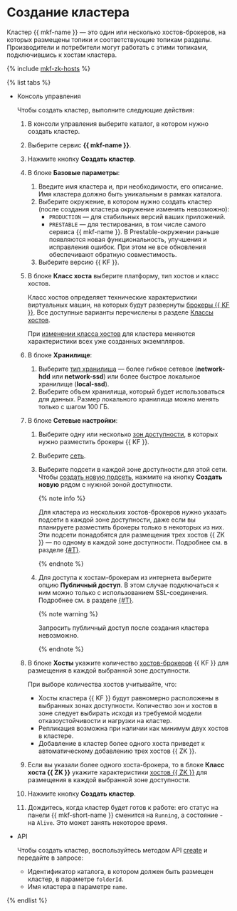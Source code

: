 # Создание кластера

Кластер {{ mkf-name }} — это один или несколько хостов-брокеров, на которых размещены топики и соответствующие топикам разделы. Производители и потребители могут работать с этими топиками, подключившись к хостам кластера.

{% include [mkf-zk-hosts](../../_includes/mdb/mkf-zk-hosts.md) %}

{% list tabs %}

- Консоль управления

  Чтобы создать кластер, выполните следующие действия:
  1. В консоли управления выберите каталог, в котором нужно создать кластер.
  1. Выберите сервис **{{ mkf-name }}**.
  1. Нажмите кнопку **Создать кластер**.

  1. В блоке **Базовые параметры**:
     1. Введите имя кластера и, при необходимости, его описание. Имя кластера должно быть уникальным в рамках каталога.
     1. Выберите окружение, в котором нужно создать кластер (после создания кластера окружение изменить невозможно):
        - `PRODUCTION` — для стабильных версий ваших приложений.
        - `PRESTABLE` — для тестирования, в том числе самого сервиса {{ mkf-name }}. В Prestable-окружении раньше появляются новая функциональность, улучшения и исправления ошибок. При этом не все обновления обеспечивают обратную совместимость.
     1. Выберите версию {{ KF }}.

  1. В блоке **Класс хоста** выберите платформу, тип хостов и класс хостов.

     Класс хостов определяет технические характеристики виртуальных машин, на которых будут развернуты [брокеры {{ KF }}](../concepts/brokers.md). Все доступные варианты перечислены в разделе [Классы хостов](../concepts/instance-types.md).

     При [изменении класса хостов](cluster-update.md#update-cluster) для кластера меняются характеристики всех уже созданных экземпляров.

  1. В блоке **Хранилище**:
     1. Выберите [тип хранилища](../concepts/storage.md) — более гибкое сетевое (**network-hdd** или **network-ssd**) или более быстрое локальное хранилище (**local-ssd**).
     1. Выберите объем хранилища, который будет использоваться для данных. Размер локального хранилища можно менять только с шагом 100 ГБ.

  1. В блоке **Сетевые настройки**:
     1. Выберите одну или несколько [зон доступности](../../overview/concepts/geo-scope.md), в которых нужно разместить брокеры {{ KF }}.
     1. Выберите [сеть](../../vpc/concepts/network.md).
     1. Выберите подсети в каждой зоне доступности для этой сети. Чтобы [создать новую подсеть](../../vpc/operations/subnet-create.md), нажмите на кнопку **Создать новую** рядом с нужной зоной доступности.

        {% note info %}

        Для кластера из нескольких хостов-брокеров нужно указать подсети в каждой зоне доступности, даже если вы планируете разместить брокеры только в некоторых из них. Эти подсети понадобятся для размещения трех хостов {{ ZK }} — по одному в каждой зоне доступности. Подробнее см. в разделе [{#T}](../concepts/index.md).

        {% endnote %}

     1. Для доступа к хостам-брокерам из интернета выберите опцию **Публичный доступ**. В этом случае подключаться к ним можно только с использованием SSL-соединения. Подробнее см. в разделе [{#T}](connect.md).

	    {% note warning %}

		Запросить публичный доступ после создания кластера невозможно.

		{% endnote %}

  1. В блоке **Хосты** укажите количество [хостов-брокеров](../concepts/brokers.md) {{ KF }} для размещения в каждой выбранной зоне доступности.

     При выборе количества хостов учитывайте, что:
     - Хосты кластера {{ KF }} будут равномерно расположены в выбранных зонах доступности. Количество зон и хостов в зоне следует выбирать исходя из требуемой модели отказоустойчивости и нагрузки на кластер.
     - Репликация возможна при наличии как минимум двух хостов в кластере.
     - Добавление в кластер более одного хоста приведет к автоматическому добавлению трех хостов {{ ZK }}.

  1. Если вы указали более одного хоста-брокера, то в блоке **Класс хоста {{ ZK }}** укажите характеристики [хостов {{ ZK }}](../concepts/index.md) для размещения в каждой выбранной зоне доступности.

  1. Нажмите кнопку **Создать кластер**.

  1. Дождитесь, когда кластер будет готов к работе: его статус на панели {{ mkf-short-name }} сменится на `Running`, а состояние - на `Alive`. Это может занять некоторое время.


- API

  Чтобы создать кластер, воспользуйтесь методом API [create](../api-ref/Cluster/create.md) и передайте в запросе:
  - Идентификатор каталога, в котором должен быть размещен кластер, в параметре `folderId`.
  - Имя кластера в параметре `name`.


{% endlist %}
